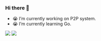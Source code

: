 ### Hi there 👋

<!--
**MGMCN/MGMCN** is a ✨ _special_ ✨ repository because its `README.md` (this file) appears on your GitHub profile.

Here are some ideas to get you started:

- 🔭 I’m currently working on ...
- 🌱 I’m currently learning ...
- 👯 I’m looking to collaborate on ...
- 🤔 I’m looking for help with ...
- 💬 Ask me about ...
- 📫 How to reach me: ...
- 😄 Pronouns: ...
- ⚡ Fun fact: ...
-->

-  😭 I’m currently working on P2P system.
- 😭 I’m currently learning Go.


![](https://github-readme-stats.vercel.app/api?username=MGMCN&count_private=true&theme=synthwave&show_icons=true)
![](https://github-readme-stats.vercel.app/api/top-langs/?username=MGMCN&count_private=true&layout=compact&theme=synthwave)
